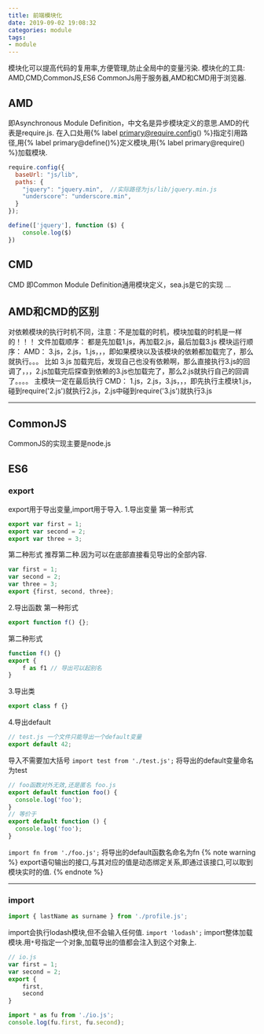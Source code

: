```yaml
---
title: 前端模块化
date: 2019-09-02 19:08:32
categories: module
tags:
- module
---
```

模块化可以提高代码的复用率,方便管理,防止全局中的变量污染.
模块化的工具: AMD,CMD,CommonJS,ES6
CommonJs用于服务器,AMD和CMD用于浏览器.
## AMD
即Asynchronous Module Definition，中文名是异步模块定义的意思.AMD的代表是require.js.
在入口处用{% label primary@require.config() %}指定引用路径,用{% label primary@define()%}定义模块,用{% label primary@require() %}加载模块.
```js
require.config({
  baseUrl: "js/lib",
  paths: {
    "jquery": "jquery.min",  //实际路径为js/lib/jquery.min.js
    "underscore": "underscore.min",
  }
});
```
```js
define(['jquery'], function ($) {
    console.log($)
})
```
## CMD
CMD 即Common Module Definition通用模块定义，sea.js是它的实现
...
## AMD和CMD的区别
对依赖模块的执行时机不同，注意：不是加载的时机，模块加载的时机是一样的！！！
文件加载顺序： 都是先加载1.js，再加载2.js，最后加载3.js
模块运行顺序：
AMD： 3.js，2.js，1.js，，，即如果模块以及该模块的依赖都加载完了，那么就执行。。。 比如 3.js 加载完后，发现自己也没有依赖啊，那么直接执行3.js的回调了，，，2.js加载完后探查到依赖的3.js也加载完了，那么2.js就执行自己的回调了。。。。 主模块一定在最后执行
CMD： 1.js，2.js，3.js，，，即先执行主模块1.js，碰到require('2.js')就执行2.js，2.js中碰到require('3.js')就执行3.js

-------

## CommonJS
CommonJS的实现主要是node.js
## ES6
### export
export用于导出变量,import用于导入.
1.导出变量
第一种形式
```js
export var first = 1;
export var second = 2;
export var three = 3;
```
第二种形式
推荐第二种.因为可以在底部直接看见导出的全部内容.
```js
var first = 1;
var second = 2;
var three = 3;
export {first, second, three};
```
2.导出函数
第一种形式
```js
export function f() {};
```
第二种形式
```js
function f() {}
export {
    f as f1 // 导出可以起别名
}
```
3.导出类
```js
export class f {}
```
4.导出default
```js
// test.js 一个文件只能导出一个default变量
export default 42;
```
导入不需要加大括号
`import test from './test.js';` 将导出的default变量命名为test
```js
// foo函数对外无效,还是匿名 foo.js
export default function foo() {
  console.log('foo');
}
// 等价于
export default function () {
  console.log('foo');
}
```
`import fn from './foo.js';` 将导出的default函数名命名为fn
{% note warning %}
export语句输出的接口,与其对应的值是动态绑定关系,即通过该接口,可以取到模块实时的值.
{% endnote %}

---

### import
```js
import { lastName as surname } from './profile.js';
```
import会执行lodash模块,但不会输入任何值.
`import 'lodash';`
import整体加载模块.用`*`号指定一个对象,加载导出的值都会注入到这个对象上.
```js
// io.js
var first = 1;
var second = 2;
export {
    first,
    second
}
```
```js
import * as fu from './io.js';
console.log(fu.first, fu.second);

```

































